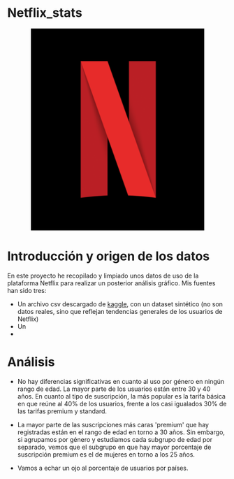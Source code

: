 # Netflix_stats

<p align="center">
  <img src="images/netflix.png">
</p>

# Introducción y origen de los datos

En este proyecto he recopilado y limpiado unos datos de uso de la plataforma Netflix para realizar un posterior análisis gráfico. Mis fuentes han sido tres:

+ Un archivo csv descargado de [kaggle](https://www.kaggle.com/datasets/arnavsmayan/netflix-userbase-dataset), con un dataset sintético (no son datos reales, sino que reflejan tendencias generales de los usuarios de Netflix)
+ Un 
+



# Análisis



- No hay diferencias significativas en cuanto al uso por género en ningún rango de edad. La mayor parte de los usuarios están entre 30 y 40 años. En cuanto al tipo de suscripción, la más popular es la tarifa básica en que reúne al 40% de los usuarios, frente a los casi igualados 30% de las tarifas premium y standard.
- La mayor parte de las suscripciones más caras 'premium' que hay registradas están en el rango de edad en torno a 30 años. Sin embargo, si agrupamos por género y estudiamos cada subgrupo de edad por separado, vemos que el subgrupo en que hay mayor porcentaje de suscripción premium es el de mujeres en torno a los 25 años.

- Vamos a echar un ojo al porcentaje de usuarios por países.
